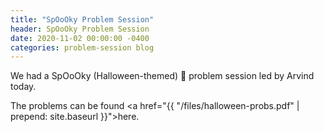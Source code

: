```yaml
---
title: "SpOoOky Problem Session"
header: SpOoOky Problem Session
date: 2020-11-02 00:00:00 -0400
categories: problem-session blog
---
```


We had a SpOoOky (Halloween-themed)
🎃 problem session led by Arvind today.

The problems can be found  <a href="{{ "/files/halloween-probs.pdf" | prepend: site.baseurl }}">here</a>.


